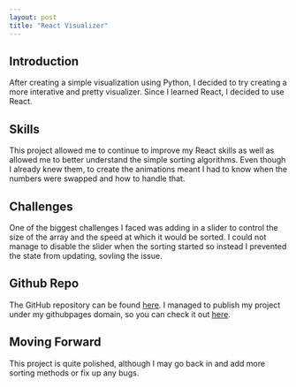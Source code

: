 ```yaml
---
layout: post
title: "React Visualizer"
---
```


## Introduction

After creating a simple visualization using Python, I decided to try creating a more interative and pretty visualizer. Since I learned React, I decided to use React.

## Skills

This project allowed me to continue to improve my React skills as well as allowed me to better understand the simple sorting algorithms. Even though I already knew them, to create the animations meant I had to know when the numbers were swapped and how to handle that.

## Challenges

One of the biggest challenges I faced was adding in a slider to control the size of the array and the speed at which it would be sorted. I could not manage to disable the slider when the sorting started so instead I prevented the state from updating, sovling the issue.

## Github Repo

The GitHub repository can be found [here][gh-repo]. I managed to publish my project under my githubpages domain, so you can check it out [here][project].

## Moving Forward

This project is quite polished, although I may go back in and add more sorting methods or fix up any bugs.

[gh-repo]: https://github.com/DanielYanger/React-Visualizer
[project]: /React-Visualizer/
